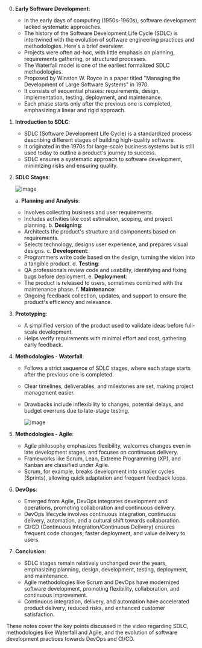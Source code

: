 
0. **Early Software Development**:
   - In the early days of computing (1950s-1960s), software development lacked systematic approaches.
   - The history of the Software Development Life Cycle (SDLC) is intertwined with the evolution of software engineering practices and methodologies. Here's a brief overview:
   - Projects were often ad-hoc, with little emphasis on planning, requirements gathering, or structured processes.
   - The Waterfall model is one of the earliest formalized SDLC methodologies.
   - Proposed by Winston W. Royce in a paper titled "Managing the Development of Large Software Systems" in 1970.
   - It consists of sequential phases: requirements, design, implementation, testing, deployment, and maintenance.
   - Each phase starts only after the previous one is completed, emphasizing a linear and rigid approach.

1. **Introduction to SDLC**:
   - SDLC (Software Development Life Cycle) is a standardized process describing different stages of building high-quality software.
   - It originated in the 1970s for large-scale business systems but is still used today to outline a product's journey to success.
   - SDLC ensures a systematic approach to software development, minimizing risks and ensuring quality.

2. **SDLC Stages**:
   
     ![image](https://github.com/Akmeena4u/SDLC-Agile-Scrum-Fundamentals/assets/93425334/8a070dbd-ead5-4de8-a376-7f1559216f8f)

   a. **Planning and Analysis**:
      - Involves collecting business and user requirements.
      - Includes activities like cost estimation, scoping, and project planning.
   b. **Designing**:
      - Architects the product's structure and components based on requirements.
      - Selects technology, designs user experience, and prepares visual designs.
   c. **Development**:
      - Programmers write code based on the design, turning the vision into a tangible product.
   d. **Testing**:
      - QA professionals review code and usability, identifying and fixing bugs before deployment.
   e. **Deployment**:
      - The product is released to users, sometimes combined with the maintenance phase.
   f. **Maintenance**:
      - Ongoing feedback collection, updates, and support to ensure the product's efficiency and relevance.

4. **Prototyping**:
   - A simplified version of the product used to validate ideas before full-scale development.
   - Helps verify requirements with minimal effort and cost, gathering early feedback.

5. **Methodologies - Waterfall**:
   - Follows a strict sequence of SDLC stages, where each stage starts after the previous one is completed.
   - Clear timelines, deliverables, and milestones are set, making project management easier.
   - Drawbacks include inflexibility to changes, potential delays, and budget overruns due to late-stage testing.

     ![image](https://github.com/Akmeena4u/SDLC-Agile-Scrum-Fundamentals/assets/93425334/aa76ed59-a16b-40a6-844a-8d720130cc0f)


6. **Methodologies - Agile**:
   - Agile philosophy emphasizes flexibility, welcomes changes even in late development stages, and focuses on continuous delivery.
   - Frameworks like Scrum, Lean, Extreme Programming (XP), and Kanban are classified under Agile.
   - Scrum, for example, breaks development into smaller cycles (Sprints), allowing quick adaptation and frequent feedback loops.

7. **DevOps**:
   - Emerged from Agile, DevOps integrates development and operations, promoting collaboration and continuous delivery.
   - DevOps lifecycle involves continuous integration, continuous delivery, automation, and a cultural shift towards collaboration.
   - CI/CD (Continuous Integration/Continuous Delivery) ensures frequent code changes, faster deployment, and value delivery to users.

8. **Conclusion**:
   - SDLC stages remain relatively unchanged over the years, emphasizing planning, design, development, testing, deployment, and maintenance.
   - Agile methodologies like Scrum and DevOps have modernized software development, promoting flexibility, collaboration, and continuous improvement.
   - Continuous integration, delivery, and automation have accelerated product delivery, reduced risks, and enhanced customer satisfaction.

These notes cover the key points discussed in the video regarding SDLC, methodologies like Waterfall and Agile, and the evolution of software development practices towards DevOps and CI/CD.
